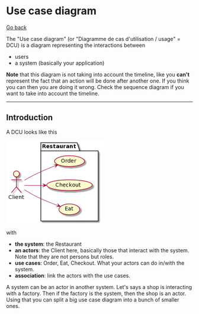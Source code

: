 # Use case diagram

[Go back](../index.md)

<p>
The "Use case diagram" 
<span class="tms">
(or "Diagramme de cas d'utilisation / usage" = DCU)
</span>
is a diagram representing the interactions between
</p>

* users
* a system (basically your application)

**Note** that this diagram is not taking into
account the timeline, like you **can't** represent
the fact that an action will be done after another one.
If you think you can then you are doing it wrong. Check
the sequence diagram if you want to take into account
the timeline.

<hr class="sr">

## Introduction

A DCU looks like this

![](images/LOyn2iCm34LdznGYUuQcUmcOpeL23o1irJ5nxIBBK-ZTgq02pI3ulFVv86F6AiZItkbaJAANW1JW62O17vcSn9BLe9F2O5EaB80LWh8FkXa3mODqeZ6gMHIRLibX9UZkx8cxjVwqvuEn4xcvDDdaS90ttFb5-LSlGDzVjv4z3tzvxOsKlNxn0m00.png)

with

* **the system**: the Restaurant
* **an actors**: the Client here, basically those
  that interact with the system. Note that they are
  not persons but roles.
* **use cases**: Order, Eat, Checkout. What your actors
  can do in/with the system.
* **association**: link the actors with the use cases.

A system can be an actor in another system. Let's says
a shop is interacting with a factory. Then if the factory
is the system, then the shop is an actor. Using that
you can split a big use case diagram into a bunch
of smaller ones.